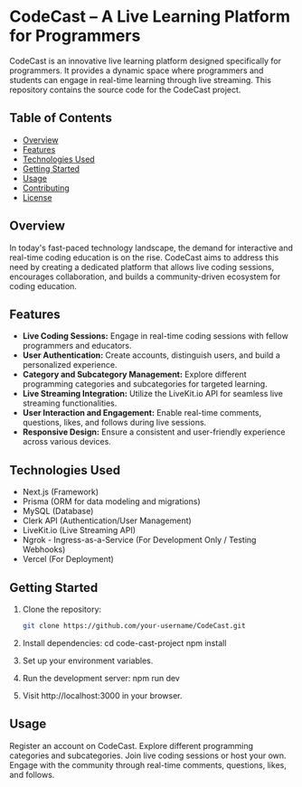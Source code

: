 # CodeCast – A Live Learning Platform for Programmers

CodeCast is an innovative live learning platform designed specifically for programmers. It provides a dynamic space where programmers and students can engage in real-time learning through live streaming. This repository contains the source code for the CodeCast project.

## Table of Contents

- [Overview](#overview)
- [Features](#features)
- [Technologies Used](#technologies-used)
- [Getting Started](#getting-started)
- [Usage](#usage)
- [Contributing](#contributing)
- [License](#license)

## Overview

In today's fast-paced technology landscape, the demand for interactive and real-time coding education is on the rise. CodeCast aims to address this need by creating a dedicated platform that allows live coding sessions, encourages collaboration, and builds a community-driven ecosystem for coding education.

## Features

- **Live Coding Sessions:** Engage in real-time coding sessions with fellow programmers and educators.
- **User Authentication:** Create accounts, distinguish users, and build a personalized experience.
- **Category and Subcategory Management:** Explore different programming categories and subcategories for targeted learning.
- **Live Streaming Integration:** Utilize the LiveKit.io API for seamless live streaming functionalities.
- **User Interaction and Engagement:** Enable real-time comments, questions, likes, and follows during live sessions.
- **Responsive Design:** Ensure a consistent and user-friendly experience across various devices.

## Technologies Used

- Next.js (Framework)
- Prisma (ORM for data modeling and migrations)
- MySQL (Database)
- Clerk API (Authentication/User Management)
- LiveKit.io (Live Streaming API)
- Ngrok - Ingress-as-a-Service (For Development Only / Testing Webhooks)
- Vercel (For Deployment)

## Getting Started

1. Clone the repository:

   ```bash
   git clone https://github.com/your-username/CodeCast.git
2. Install dependencies:
cd code-cast-project
npm install

3. Set up your environment variables.

4. Run the development server:
npm run dev

5. Visit http://localhost:3000 in your browser.

## Usage
Register an account on CodeCast.
Explore different programming categories and subcategories.
Join live coding sessions or host your own.
Engage with the community through real-time comments, questions, likes, and follows.
